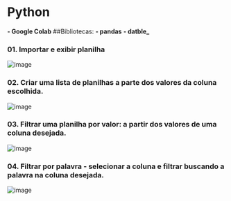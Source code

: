 # Python
**- Google Colab**
##Bibliotecas:
**- pandas**
**- datble_**

### 01. Importar e exibir planilha
![image](https://user-images.githubusercontent.com/104110095/166702016-490a0cc4-1114-404c-b6c1-3c64947f3384.png)

### 02. Criar uma lista de planilhas a parte dos valores da coluna escolhida.
![image](https://user-images.githubusercontent.com/104110095/166703040-fbe66543-554a-42d8-93be-53e57308f1fd.png)

### 03. Filtrar uma planilha por valor: a partir dos valores de uma coluna desejada.
![image](https://user-images.githubusercontent.com/104110095/166703451-cfcce6f4-e026-40a2-be44-916a58d3f10a.png)

### 04. Filtrar por palavra - selecionar a coluna e filtrar buscando a palavra na coluna desejada.
![image](https://user-images.githubusercontent.com/104110095/166706799-a153c9fc-939a-4b90-bcfb-78aeea8506b5.png)



